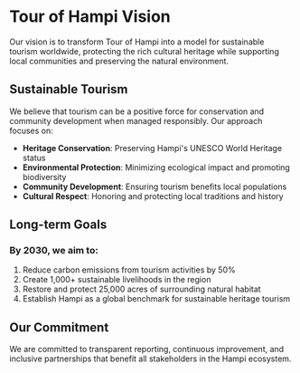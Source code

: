 
# Tour of Hampi Vision

Our vision is to transform Tour of Hampi into a model for sustainable tourism worldwide, protecting the rich cultural heritage while supporting local communities and preserving the natural environment.

## Sustainable Tourism

We believe that tourism can be a positive force for conservation and community development when managed responsibly. Our approach focuses on:

- **Heritage Conservation**: Preserving Hampi's UNESCO World Heritage status
- **Environmental Protection**: Minimizing ecological impact and promoting biodiversity
- **Community Development**: Ensuring tourism benefits local populations
- **Cultural Respect**: Honoring and protecting local traditions and history

## Long-term Goals

### By 2030, we aim to:

1. Reduce carbon emissions from tourism activities by 50%
2. Create 1,000+ sustainable livelihoods in the region
3. Restore and protect 25,000 acres of surrounding natural habitat
4. Establish Hampi as a global benchmark for sustainable heritage tourism

## Our Commitment

We are committed to transparent reporting, continuous improvement, and inclusive partnerships that benefit all stakeholders in the Hampi ecosystem.
